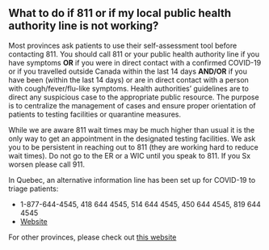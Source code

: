 ## What to do if 811 or if my local public health authority line is not working?

Most provinces ask patients to use their self-assessment tool before contacting 811. You should call 811 or your public health authority line if you have symptoms **OR** if you were in direct contact with a confirmed COVID-19 or if you travelled outside Canada within the last 14 days **AND/OR** if you have been (within the last 14 days) or are in direct contact with a person with cough/fever/flu-like symptoms. Health authorities’ guidelines are to direct any suspicious case to the appropriate public resource. The purpose is to centralize the management of cases and ensure proper orientation of patients to testing facilities or quarantine measures.

While we are aware 811 wait times may be much higher than usual it is the only way to get an appointment in the designated testing facilities. We ask you to be persistent in reaching out to 811 (they are working hard to reduce wait times). Do not go to the ER or a WIC until you speak to 811. If you Sx worsen please call 911.

In Quebec, an alternative information line has been set up for COVID-19 to triage patients:

- 1-877-644-4545, 418 644 4545, 514 644 4545, 450 644 4545, 819 644 4545
- [Website](https://santemontreal.qc.ca/en/public/coronavirus-covid-19/)

For other provinces, please check out [this website](https://www.c19.ca/)
